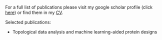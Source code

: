 For a full list of publications please visit my google scholar profile (click [here](https://scholar.google.com/citations?user=JC-IJDAAAAAJ&hl=en&oi=ao)) or find them in my [CV](https://yuchiqiu.github.io/files/CURRICULUM%20VITAE.pdf).

Selected publications:
- Topological data analysis and machine learning-aided protein designs

